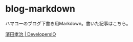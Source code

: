 # blog-markdown

ハマコーのブログ下書き用Markdown。書いた記事はこちら。

[濱田孝治 \| DevelopersIO](https://dev.classmethod.jp/author/hamada-koji/)


 

